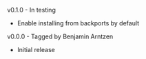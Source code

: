 v0.1.0 - In testing
* Enable installing from backports by default

v0.0.0 - Tagged by Benjamin Arntzen
* Initial release
